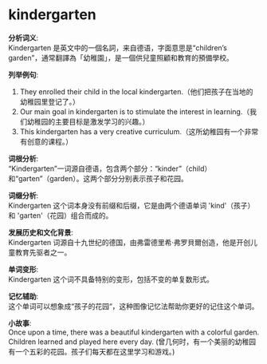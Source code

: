 # kindergarten

**分析词义**:  
Kindergarten 是英文中的一個名詞，来自德语，字面意思是“children’s garden”，通常翻譯為「幼稚園」，是一個供兒童照顧和教育的預備學校。

  

**列举例句**:

  

1.  They enrolled their child in the local kindergarten.（他们把孩子在当地的幼稚园里登记了。）
2.  Our main goal in kindergarten is to stimulate the interest in learning.（我们幼稚园的主要目标是激发学习的兴趣。）
3.  This kindergarten has a very creative curriculum.（这所幼稚园有一个非常有创意的课程。）

  

**词根分析**:  
“Kindergarten”一词源自德语，包含两个部分：“kinder”（child）和“garten”（garden）。这两个部分分别表示孩子和花园。

  

**词缀分析**:  
Kindergarten 这个词本身没有前缀和后缀，它是由两个德语单词 'kind'（孩子）和 'garten'（花园）组合而成的。

  

**发展历史和文化背景**:  
Kindergarten 词源自十九世纪的德国，由弗雷德里希·弗罗貝爾创造，他是开创儿童教育先驱者之一。

  

**单词变形**:  
Kindergarten 这个词不具备特别的变形，包括不变的单复数形式。

  

**记忆辅助**:  
这个单词可以想象成“孩子的花园“，这种图像记忆法帮助你更好的记住这个单词。

  

**小故事**:  
Once upon a time, there was a beautiful kindergarten with a colorful garden. Children learned and played here every day. (曾几何时，有一个美丽的幼稚园有一个五彩的花园。孩子们每天都在这里学习和游戏。)
